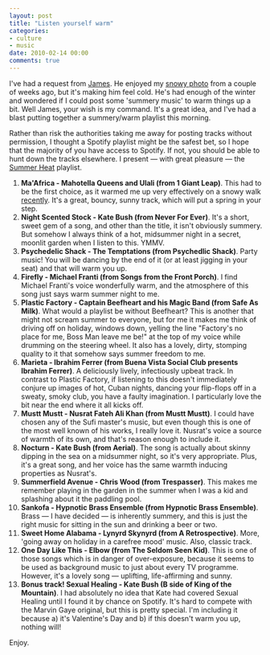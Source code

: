 ```yaml
---
layout: post
title: "Listen yourself warm"
categories:
- culture
- music
date: 2010-02-14 00:00
comments: true
---
```


<p>I've had a request from <a href="http://disqus.com/JamesBN1/">James</a>. He enjoyed my <a href="http://www.rousette.org.uk/blog/archives/really-beautiful-walk-to-work-today/">snowy photo</a> from a couple of weeks ago, but it's making him feel cold. He's had enough of the winter and wondered if I could post some 'summery music' to warm things up a bit. Well James, your wish is my command. It's a great idea, and I've had a blast putting together a summery/warm playlist this morning.</p>

<p>Rather than risk the authorities taking me away for posting tracks without permission, I thought a Spotify playlist might be the safest bet, so I hope that the majority of you have access to Spotify. If not, you should be able to hunt down the tracks elsewhere. I present &mdash; with great pleasure &mdash; the <a href="http://open.spotify.com/user/bsag/playlist/74VpMHDPhvzJOGvrYyTqCE">Summer Heat</a> playlist.</p>

<ol>
<li><strong>Ma'Africa - Mahotella Queens and Ulali (from 1 Giant Leap)</strong>. This had to be the first choice, as it warmed me up very effectively on a snowy walk <a href="http://www.rousette.org.uk/blog/archives/walking-songs/">recently</a>. It's a great, bouncy, sunny track, which will put a spring in your step.</li>
<li><strong>Night Scented Stock - Kate Bush (from Never For Ever)</strong>. It's a short, sweet gem of a song, and other than the title, it isn't obviously summery. But somehow I always think of a hot, midsummer night in a secret, moonlit garden when I listen to this. YMMV.</li>
<li><strong>Psychedelic Shack - The Temptations (from Psychedlic Shack)</strong>. Party music! You will be dancing by the end of it (or at least jigging in your seat) and that will warm you up.</li>
<li><strong>Firefly - Michael Franti (from Songs from the Front Porch)</strong>. I find Michael Franti's voice wonderfully warm, and the atmosphere of this song just says warm summer night to me.</li>
<li><strong>Plastic Factory - Captain Beefheart and his Magic Band (from Safe As Milk)</strong>. What would a playlist be without Beefheart? This is another that might not scream summer to everyone, but for me it makes me think of driving off on holiday, windows down, yelling the line "Factory's no place for me, Boss Man leave me be!" at the top of my voice while drumming on the steering wheel. It also has a lovely, dirty, stomping quality to it that somehow says summer freedom to me.</li>
<li><strong>Marieta - Ibrahim Ferrer (from Buena Vista Social Club presents Ibrahim Ferrer)</strong>. A deliciously lively, infectiously upbeat track. In contrast to Plastic Factory, if listening to this doesn't immediately conjure up images of hot, Cuban nights, dancing your flip-flops off in a sweaty, smoky club, you have a faulty imagination. I particularly love the bit near the end where it all kicks off.</li>
<li><strong>Mustt Mustt - Nusrat Fateh Ali Khan (from Mustt Mustt)</strong>. I could have chosen any of the Sufi master's music, but even though this is one of the most well known of his works, I really love it. Nusrat's voice a source of warmth of its own, and that's reason enough to include it.</li>
<li><strong>Nocturn - Kate Bush (from Aerial)</strong>. The song is actually about skinny dipping in the sea on a midsummer night, so it's very appropriate. Plus, it's a great song, and her voice has the same warmth inducing properties as Nusrat's.</li>
<li><strong>Summerfield Avenue - Chris Wood (from Trespasser)</strong>. This makes me remember playing in the garden in the summer when I was a kid and splashing about it the paddling pool.</li>
<li><strong>Sankofa - Hypnotic Brass Ensemble (from Hypnotic Brass Ensemble)</strong>. Brass &mdash; I have decided &mdash; is inherently summery, and this is just the right music for sitting in the sun and drinking a beer or two.</li>
<li><strong>Sweet Home Alabama - Lynyrd Skynyrd (from A Retrospective)</strong>. More, 'going away on holiday in a carefree mood' music. Also, classic track.</li>
<li><strong>One Day Like This - Elbow (from The Seldom Seen Kid)</strong>. This is one of those songs which is in danger of over-exposure, because it seems to be used as background music to just about every TV programme. However, it's a lovely song &mdash; uplifting, life-affirming and sunny.</li>
<li><strong>Bonus track! Sexual Healing - Kate Bush (B side of King of the Mountain)</strong>. I had absolutely no idea that Kate had covered Sexual Healing until I found it by chance on Spotify. It's hard to compete with the Marvin Gaye original, but this is pretty special. I'm including it because a) it's Valentine's Day and b) if this doesn't warm you up, nothing will!</li>
</ol>

<p>Enjoy.</p>



